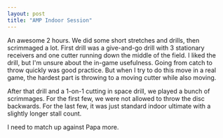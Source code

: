 ```yaml
---
layout: post
title: "AMP Indoor Session"
---
```


An awesome 2 hours. We did some short stretches and drills, then scrimmaged a lot. First drill was a give-and-go drill with 3 stationary receivers and one cutter running down the middle of the field. I liked the drill, but I'm unsure about the in-game usefulness. Going from catch to throw quickly was good practice. But when I try to do this move in a real game, the hardest part is throwing to a moving cutter while also moving. 

After that drill and a 1-on-1 cutting in space drill, we played a bunch of scrimmages. For the first few, we were not allowed to throw the disc backwards. For the last few, it was just standard indoor ultimate with a slightly longer stall count. 

I need to match up against Papa more.

